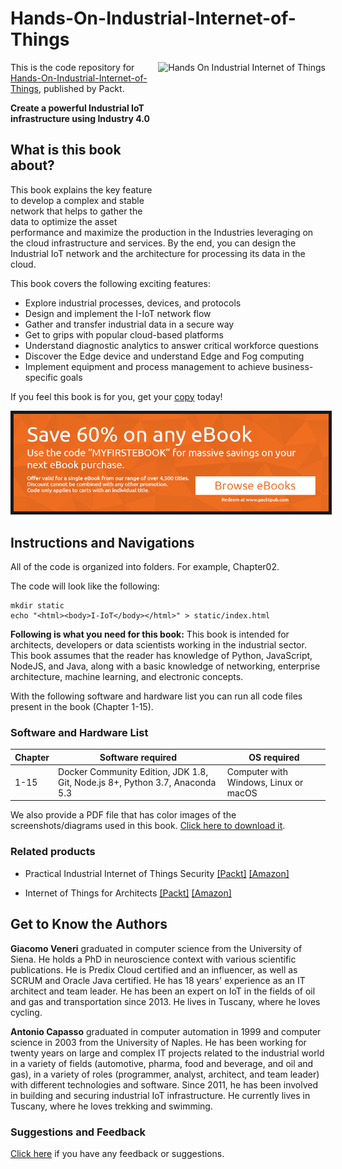 # Hands-On-Industrial-Internet-of-Things

<a href="https://www2.packtpub.com/hardware-and-creative/hands-industrial-internet-things"><img src="https://packt-type-cloud.s3.amazonaws.com/uploads/sites/2697/2018/11/cover-1.png" alt="Hands On Industrial Internet of Things" height="256px" align="right"></a>

This is the code repository for [Hands-On-Industrial-Internet-of-Things](<a href="https://www2.packtpub.com/hardware-and-creative/hands-industrial-internet-things">), published by Packt.

**Create a powerful Industrial IoT infrastructure using Industry 4.0**

## What is this book about?
This book explains the key feature to develop a complex and stable network that helps to gather the data to optimize the asset performance and maximize the production in the Industries leveraging on the cloud infrastructure and services. By the end, you can design the Industrial IoT network and the architecture for processing its data in the cloud.

This book covers the following exciting features:
* Explore industrial processes, devices, and protocols
* Design and implement the I-IoT network flow
* Gather and transfer industrial data in a secure way
* Get to grips with popular cloud-based platforms
* Understand diagnostic analytics to answer critical workforce questions
* Discover the Edge device and understand Edge and Fog computing
* Implement equipment and process management to achieve business-specific goals

If you feel this book is for you, get your [copy](https://www.amazon.com/dp/1789343046) today!

<a href="https://www.packtpub.com/?utm_source=github&utm_medium=banner&utm_campaign=GitHubBanner"><img src="https://raw.githubusercontent.com/PacktPublishing/GitHub/master/GitHub.png" 
alt="https://www.packtpub.com/" border="5" /></a>

## Instructions and Navigations
All of the code is organized into folders. For example, Chapter02.

The code will look like the following:
```
mkdir static
echo "<html><body>I-IoT</body></html>" > static/index.html

```

**Following is what you need for this book:**
This book is intended for architects, developers or data scientists working in the industrial sector. This book assumes that the reader has knowledge of Python, JavaScript, NodeJS, and Java, along with a basic knowledge of networking, enterprise architecture, machine learning, and electronic concepts.

With the following software and hardware list you can run all code files present in the book (Chapter 1-15).
### Software and Hardware List
| Chapter | Software required | OS required |
| -------- | ------------------------------------ | ----------------------------------- |
| 1-15 | Docker Community Edition, JDK 1.8, Git, Node.js 8+, Python 3.7, Anaconda 5.3 | Computer with Windows, Linux or macOS |


We also provide a PDF file that has color images of the screenshots/diagrams used in this book. [Click here to download it](https://www.packtpub.com/sites/default/files/downloads/9781789537222_ColorImages.pdf).

### Related products <Paste books from the Other books you may enjoy section>
* Practical Industrial Internet of Things Security [[Packt]](https://india.packtpub.com/in/business/practical-industrial-internet-things-security?utm_source=github&utm_medium=repository&utm_campaign=9781788832687) [[Amazon]](https://www.amazon.com/dp/178883268X)

* Internet of Things for Architects [[Packt]](https://india.packtpub.com/in/hardware-and-creative/internet-things-architects?utm_source=github&utm_medium=repository&utm_campaign=9781788470599) [[Amazon]](https://www.amazon.com/dp/1788470591)
## Get to Know the Authors
**Giacomo Veneri**
graduated in computer science from the University of Siena. He holds a PhD in neuroscience context with various scientific publications. He is Predix Cloud certified and an influencer, as well as SCRUM and Oracle Java certified. He has 18 years' experience as an IT architect and team leader. He has been an expert on IoT in the fields of oil and gas and transportation since 2013. He lives in Tuscany, where he loves cycling.

**Antonio Capasso**
graduated in computer automation in 1999 and computer science in 2003 from the University of Naples. He has been working for twenty years on large and complex IT projects related to the industrial world in a variety of fields (automotive, pharma, food and beverage, and oil and gas), in a variety of roles (programmer, analyst, architect, and team leader) with different technologies and software. Since 2011, he has been involved in building and securing industrial IoT infrastructure. He currently lives in Tuscany, where he loves trekking and swimming.
 

### Suggestions and Feedback
[Click here](https://docs.google.com/forms/d/e/1FAIpQLSdy7dATC6QmEL81FIUuymZ0Wy9vH1jHkvpY57OiMeKGqib_Ow/viewform) if you have any feedback or suggestions.
